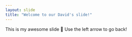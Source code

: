 ```yaml
---
layout: slide
title: "Welcome to our David's slide!"
---
```

This is my awesome slide :tada:
Use the left arrow to go back!
